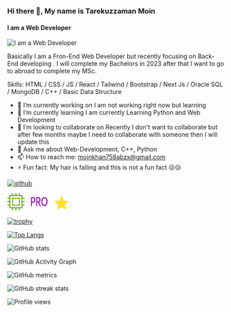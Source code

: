 ### Hi there 👋, My name is Tarekuzzaman Moin
#### I am a Web Developer
![I am a Web Developer](https://scontent.fdac24-4.fna.fbcdn.net/v/t1.6435-9/137029734_239212950943001_975599050395954957_n.jpg?_nc_cat=107&ccb=1-7&_nc_sid=174925&_nc_eui2=AeH7_U3cmPptqm7hu9GGzwN7nhyoMTpRM0KeHKgxOlEzQuJSywrRT9hQpOoz3Z48_OZRYlq9ZgpQPcF0HiioU27Y&_nc_ohc=1CBDnyJi5MwAX8FV_mo&_nc_ht=scontent.fdac24-4.fna&oh=00_AfDEmaZcptmPgD3b4Qcnou9B7Y47iRGaUMi6ygiRHUD3Nw&oe=64D0E81A)

Basically I am a Fron-End Web Developer but recently  focusing on Back-End developing . I will complete my Bachelors in 2023 after that I want to go to abroad to complete my MSc.

Skills:  HTML / CSS / JS / React / Tailwind / Bootstrap / Next Js / Oracle SQL / MongoDB / C++ / Basic Data Structure 

- 🔭 I’m currently working on I am not working right now but learning  
- 🌱 I’m currently learning I am currently Learning Python and Web Development 
- 👯 I’m looking to collaborate on Recently I don't want to collaborate but after few months maybe I need to collaborate with someone then I will update this 
- 💬 Ask me about Web-Development, C++, Python 
- 📫 How to reach me: moinkhan758abzx@gmail.com 
- ⚡ Fun fact: My hair is falling and this is not a fun fact 😒😒 


[<img src='https://cdn.jsdelivr.net/npm/simple-icons@3.0.1/icons/github.svg' alt='github' height='40'>](https://github.com/moin-zaman)  

<a href='https://docs.github.com/en/developers'><img src='https://raw.githubusercontent.com/acervenky/animated-github-badges/master/assets/devbadge.gif' width='40' height='40'></a> <a href='https://github.com/pricing'><img src='https://raw.githubusercontent.com/acervenky/animated-github-badges/master/assets/pro.gif' width='40' height='40'></a> <a href='https://stars.github.com/'><img src='https://raw.githubusercontent.com/acervenky/animated-github-badges/master/assets/starbadge.gif' width='35' height='35'></a> 

[![trophy](https://github-profile-trophy.vercel.app/?username=moin-zaman)](https://github.com/ryo-ma/github-profile-trophy)

[![Top Langs](https://github-readme-stats.vercel.app/api/top-langs/?username=moin-zaman)](https://github.com/anuraghazra/github-readme-stats)

![GitHub stats](https://github-readme-stats.vercel.app/api?username=moin-zaman&show_icons=true&count_private=true)  

![GitHub Activity Graph](https://activity-graph.herokuapp.com/graph?username=moin-zaman)  

![GitHub metrics](https://metrics.lecoq.io/moin-zaman)  

![GitHub streak stats](https://streak-stats.demolab.com/?user=moin-zaman)  

![Profile views](https://gpvc.arturio.dev/moin-zaman)  
